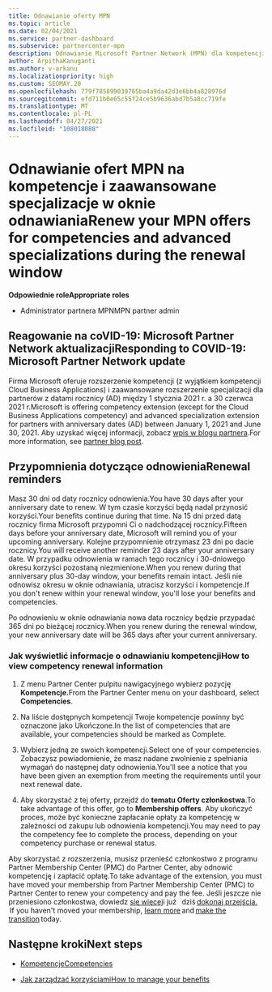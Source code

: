 ```yaml
---
title: Odnawianie oferty MPN
ms.topic: article
ms.date: 02/04/2021
ms.service: partner-dashboard
ms.subservice: partnercenter-mpn
description: Odnawianie Microsoft Partner Network (MPN) dla kompetencji i zaawansowanych specjalizacji — okno odnawiania rozpoczyna się rocznicą daty zakupu plus jeden dzień.
author: ArpithaKanuganti
ms.author: v-arkanu
ms.localizationpriority: high
ms.custom: SEOMAY.20
ms.openlocfilehash: 779f785899039765ba4a9da42d3e6bb4a828976d
ms.sourcegitcommit: efd711b0e65c55f24ce5b9636abd7b5a8cc719fe
ms.translationtype: MT
ms.contentlocale: pl-PL
ms.lasthandoff: 04/27/2021
ms.locfileid: "108018088"
---
```

# <a name="renew-your-mpn-offers-for-competencies-and-advanced-specializations-during-the-renewal-window"></a><span data-ttu-id="1e8f0-103">Odnawianie ofert MPN na kompetencje i zaawansowane specjalizacje w oknie odnawiania</span><span class="sxs-lookup"><span data-stu-id="1e8f0-103">Renew your MPN offers for competencies and advanced specializations during the renewal window</span></span>

<span data-ttu-id="1e8f0-104">**Odpowiednie role**</span><span class="sxs-lookup"><span data-stu-id="1e8f0-104">**Appropriate roles**</span></span>

- <span data-ttu-id="1e8f0-105">Administrator partnera MPN</span><span class="sxs-lookup"><span data-stu-id="1e8f0-105">MPN partner admin</span></span>

## <a name="responding-to-covid-19-microsoft-partner-network-update"></a><span data-ttu-id="1e8f0-106">Reagowanie na coVID-19: Microsoft Partner Network aktualizacji</span><span class="sxs-lookup"><span data-stu-id="1e8f0-106">Responding to COVID-19: Microsoft Partner Network update</span></span>

<span data-ttu-id="1e8f0-107">Firma Microsoft oferuje rozszerzenie kompetencji (z wyjątkiem kompetencji Cloud Business Applications) i zaawansowane rozszerzenie specjalizacji dla partnerów z datami rocznicy (AD) między 1 stycznia 2021 r. a 30 czerwca 2021 r.</span><span class="sxs-lookup"><span data-stu-id="1e8f0-107">Microsoft is offering competency extension (except for the Cloud Business Applications competency) and advanced specialization extension for partners with anniversary dates (AD) between January 1, 2021 and June 30, 2021.</span></span> <span data-ttu-id="1e8f0-108">Aby uzyskać więcej informacji, zobacz [wpis w blogu partnera](https://blogs.partner.microsoft.com/mpn/responding-to-covid-19-microsoft-partner-network/).</span><span class="sxs-lookup"><span data-stu-id="1e8f0-108">For more information, see [partner blog post](https://blogs.partner.microsoft.com/mpn/responding-to-covid-19-microsoft-partner-network/).</span></span>

## <a name="renewal-reminders"></a><span data-ttu-id="1e8f0-109">Przypomnienia dotyczące odnowienia</span><span class="sxs-lookup"><span data-stu-id="1e8f0-109">Renewal reminders</span></span>

<span data-ttu-id="1e8f0-110">Masz 30 dni od daty rocznicy odnowienia.</span><span class="sxs-lookup"><span data-stu-id="1e8f0-110">You have 30 days after your anniversary date to renew.</span></span> <span data-ttu-id="1e8f0-111">W tym czasie korzyści będą nadal przynosić korzyści.</span><span class="sxs-lookup"><span data-stu-id="1e8f0-111">Your benefits continue during that time.</span></span> <span data-ttu-id="1e8f0-112">Na 15 dni przed datą rocznicy firma Microsoft przypomni Ci o nadchodzącej rocznicy.</span><span class="sxs-lookup"><span data-stu-id="1e8f0-112">Fifteen days before your anniversary date, Microsoft will remind you of your upcoming anniversary.</span></span> <span data-ttu-id="1e8f0-113">Kolejne przypomnienie otrzymasz 23 dni po dacie rocznicy.</span><span class="sxs-lookup"><span data-stu-id="1e8f0-113">You will receive another reminder 23 days after your anniversary date.</span></span> <span data-ttu-id="1e8f0-114">W przypadku odnowienia w ramach tego rocznicy i 30-dniowego okresu korzyści pozostaną niezmienione.</span><span class="sxs-lookup"><span data-stu-id="1e8f0-114">When you renew during that anniversary plus 30-day window, your benefits remain intact.</span></span> <span data-ttu-id="1e8f0-115">Jeśli nie odnowisz okresu w oknie odnawiania, utracisz korzyści i kompetencje.</span><span class="sxs-lookup"><span data-stu-id="1e8f0-115">If you don't renew within your renewal window, you'll lose your benefits and competencies.</span></span>

<span data-ttu-id="1e8f0-116">Po odnowieniu w oknie odnawiania nowa data rocznicy będzie przypadać 365 dni po bieżącej rocznicy.</span><span class="sxs-lookup"><span data-stu-id="1e8f0-116">When you renew during the renewal window, your new anniversary date will be 365 days after your current anniversary.</span></span>

### <a name="how-to-view-competency-renewal-information"></a><span data-ttu-id="1e8f0-117">Jak wyświetlić informacje o odnawianiu kompetencji</span><span class="sxs-lookup"><span data-stu-id="1e8f0-117">How to view competency renewal information</span></span>

1. <span data-ttu-id="1e8f0-118">Z menu Partner Center pulpitu nawigacyjnego wybierz pozycję **Kompetencje.**</span><span class="sxs-lookup"><span data-stu-id="1e8f0-118">From the Partner Center menu on your dashboard, select **Competencies**.</span></span>  

2. <span data-ttu-id="1e8f0-119">Na liście dostępnych kompetencji Twoje kompetencje powinny być oznaczone jako Ukończone.</span><span class="sxs-lookup"><span data-stu-id="1e8f0-119">In the list of competencies that are available, your competencies should be marked as Complete.</span></span>  

3. <span data-ttu-id="1e8f0-120">Wybierz jedną ze swoich kompetencji.</span><span class="sxs-lookup"><span data-stu-id="1e8f0-120">Select one of your competencies.</span></span> <span data-ttu-id="1e8f0-121">Zobaczysz powiadomienie, że masz nadane zwolnienie z spełniania wymagań do następnej daty odnowienia.</span><span class="sxs-lookup"><span data-stu-id="1e8f0-121">You'll see a notice that you have been given an exemption from meeting the requirements until your next renewal date.</span></span>

4. <span data-ttu-id="1e8f0-122">Aby skorzystać z tej oferty, przejdź do **tematu Oferty członkostwa**.</span><span class="sxs-lookup"><span data-stu-id="1e8f0-122">To take advantage of this offer, go to **Membership offers**.</span></span> <span data-ttu-id="1e8f0-123">Aby ukończyć proces, może być konieczne zapłacanie opłaty za kompetencję w zależności od zakupu lub odnowienia kompetencji.</span><span class="sxs-lookup"><span data-stu-id="1e8f0-123">You may need to pay the competency fee to complete the process, depending on your competency purchase or renewal status.</span></span>

<span data-ttu-id="1e8f0-124">Aby skorzystać z rozszerzenia, musisz przenieść członkostwo z programu Partner Membership Center (PMC) do Partner Center, aby odnowić kompetencję i zapłacić opłatę.</span><span class="sxs-lookup"><span data-stu-id="1e8f0-124">To take advantage of the extension, you must have moved your membership from Partner Membership Center (PMC) to Partner Center to renew your competency and pay the fee.</span></span> <span data-ttu-id="1e8f0-125">Jeśli jeszcze nie przeniesiono członkostwa, dowiedz [się więcej](prepare-pmc-pc-migration.md)i już   dziś [dokonaj przejścia.](https://partners.microsoft.com/partnerprogram/Welcome.aspx)  </span><span class="sxs-lookup"><span data-stu-id="1e8f0-125">If you haven't moved your membership, [learn more](prepare-pmc-pc-migration.md) and [make the transition](https://partners.microsoft.com/partnerprogram/Welcome.aspx) today.</span></span>  

## <a name="next-steps"></a><span data-ttu-id="1e8f0-126">Następne kroki</span><span class="sxs-lookup"><span data-stu-id="1e8f0-126">Next steps</span></span>

- [<span data-ttu-id="1e8f0-127">Kompetencje</span><span class="sxs-lookup"><span data-stu-id="1e8f0-127">Competencies</span></span>](learn-about-competencies.md)

- [<span data-ttu-id="1e8f0-128">Jak zarządzać korzyściami</span><span class="sxs-lookup"><span data-stu-id="1e8f0-128">How to manage your benefits</span></span>](manage-your-partner-network-benefits.md)

